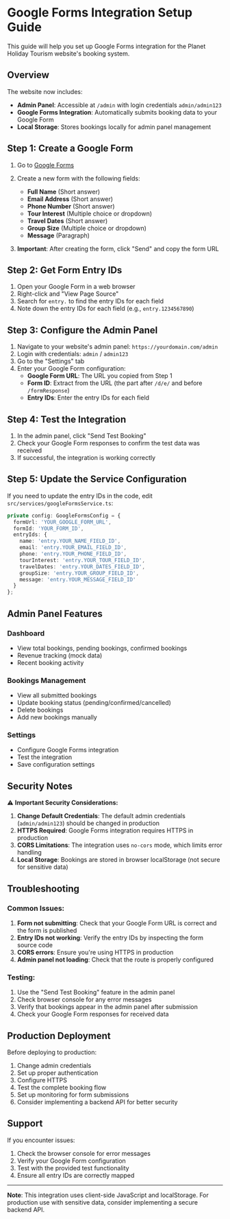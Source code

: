 # Google Forms Integration Setup Guide

This guide will help you set up Google Forms integration for the Planet Holiday Tourism website's booking system.

## Overview

The website now includes:

- **Admin Panel**: Accessible at `/admin` with login credentials `admin/admin123`
- **Google Forms Integration**: Automatically submits booking data to your Google Form
- **Local Storage**: Stores bookings locally for admin panel management

## Step 1: Create a Google Form

1. Go to [Google Forms](https://forms.google.com)
2. Create a new form with the following fields:

   - **Full Name** (Short answer)
   - **Email Address** (Short answer)
   - **Phone Number** (Short answer)
   - **Tour Interest** (Multiple choice or dropdown)
   - **Travel Dates** (Short answer)
   - **Group Size** (Multiple choice or dropdown)
   - **Message** (Paragraph)

3. **Important**: After creating the form, click "Send" and copy the form URL

## Step 2: Get Form Entry IDs

1. Open your Google Form in a web browser
2. Right-click and "View Page Source"
3. Search for `entry.` to find the entry IDs for each field
4. Note down the entry IDs for each field (e.g., `entry.1234567890`)

## Step 3: Configure the Admin Panel

1. Navigate to your website's admin panel: `https://yourdomain.com/admin`
2. Login with credentials: `admin` / `admin123`
3. Go to the "Settings" tab
4. Enter your Google Form configuration:
   - **Google Form URL**: The URL you copied from Step 1
   - **Form ID**: Extract from the URL (the part after `/d/e/` and before `/formResponse`)
   - **Entry IDs**: Enter the entry IDs for each field

## Step 4: Test the Integration

1. In the admin panel, click "Send Test Booking"
2. Check your Google Form responses to confirm the test data was received
3. If successful, the integration is working correctly

## Step 5: Update the Service Configuration

If you need to update the entry IDs in the code, edit `src/services/googleFormsService.ts`:

```typescript
private config: GoogleFormsConfig = {
  formUrl: 'YOUR_GOOGLE_FORM_URL',
  formId: 'YOUR_FORM_ID',
  entryIds: {
    name: 'entry.YOUR_NAME_FIELD_ID',
    email: 'entry.YOUR_EMAIL_FIELD_ID',
    phone: 'entry.YOUR_PHONE_FIELD_ID',
    tourInterest: 'entry.YOUR_TOUR_FIELD_ID',
    travelDates: 'entry.YOUR_DATES_FIELD_ID',
    groupSize: 'entry.YOUR_GROUP_FIELD_ID',
    message: 'entry.YOUR_MESSAGE_FIELD_ID'
  }
};
```

## Admin Panel Features

### Dashboard

- View total bookings, pending bookings, confirmed bookings
- Revenue tracking (mock data)
- Recent booking activity

### Bookings Management

- View all submitted bookings
- Update booking status (pending/confirmed/cancelled)
- Delete bookings
- Add new bookings manually

### Settings

- Configure Google Forms integration
- Test the integration
- Save configuration settings

## Security Notes

⚠️ **Important Security Considerations:**

1. **Change Default Credentials**: The default admin credentials (`admin/admin123`) should be changed in production
2. **HTTPS Required**: Google Forms integration requires HTTPS in production
3. **CORS Limitations**: The integration uses `no-cors` mode, which limits error handling
4. **Local Storage**: Bookings are stored in browser localStorage (not secure for sensitive data)

## Troubleshooting

### Common Issues:

1. **Form not submitting**: Check that your Google Form URL is correct and the form is published
2. **Entry IDs not working**: Verify the entry IDs by inspecting the form source code
3. **CORS errors**: Ensure you're using HTTPS in production
4. **Admin panel not loading**: Check that the route is properly configured

### Testing:

1. Use the "Send Test Booking" feature in the admin panel
2. Check browser console for any error messages
3. Verify that bookings appear in the admin panel after submission
4. Check your Google Form responses for received data

## Production Deployment

Before deploying to production:

1. Change admin credentials
2. Set up proper authentication
3. Configure HTTPS
4. Test the complete booking flow
5. Set up monitoring for form submissions
6. Consider implementing a backend API for better security

## Support

If you encounter issues:

1. Check the browser console for error messages
2. Verify your Google Form configuration
3. Test with the provided test functionality
4. Ensure all entry IDs are correctly mapped

---

**Note**: This integration uses client-side JavaScript and localStorage. For production use with sensitive data, consider implementing a secure backend API.
